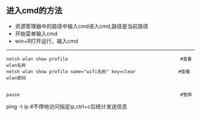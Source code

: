 ## 进入cmd的方法
* 资源管理器中的路径中输入cmd进入cmd,路径是当前路径
* 开始菜单输入cmd
* win+R打开运行，输入cmd

---

    netsh wlan show profile                                          #查看wlan名称
    netsh wlan show profile name="wifi名称" key=clear                #查看wlan密码


    pause                                                            #暂停

   ping -t ip                                                        #不停地访问指定ip,ctrl+c后统计发送信息
   